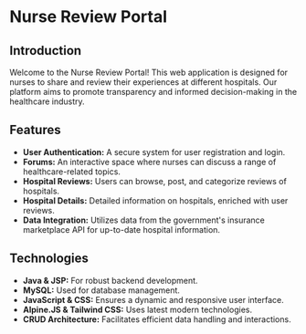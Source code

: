 # Nurse Review Portal

## Introduction
Welcome to the Nurse Review Portal! This web application is designed for nurses to share and review their experiences at different hospitals. Our platform aims to promote transparency and informed decision-making in the healthcare industry.

## Features
- **User Authentication:** A secure system for user registration and login.
- **Forums:** An interactive space where nurses can discuss a range of healthcare-related topics.
- **Hospital Reviews:** Users can browse, post, and categorize reviews of hospitals.
- **Hospital Details:** Detailed information on hospitals, enriched with user reviews.
- **Data Integration:** Utilizes data from the government's insurance marketplace API for up-to-date hospital information.

## Technologies
- **Java & JSP:** For robust backend development.
- **MySQL:** Used for database management.
- **JavaScript & CSS:** Ensures a dynamic and responsive user interface.
- **Alpine.JS & Tailwind CSS:** Uses latest modern technologies.
- **CRUD Architecture:** Facilitates efficient data handling and interactions.
